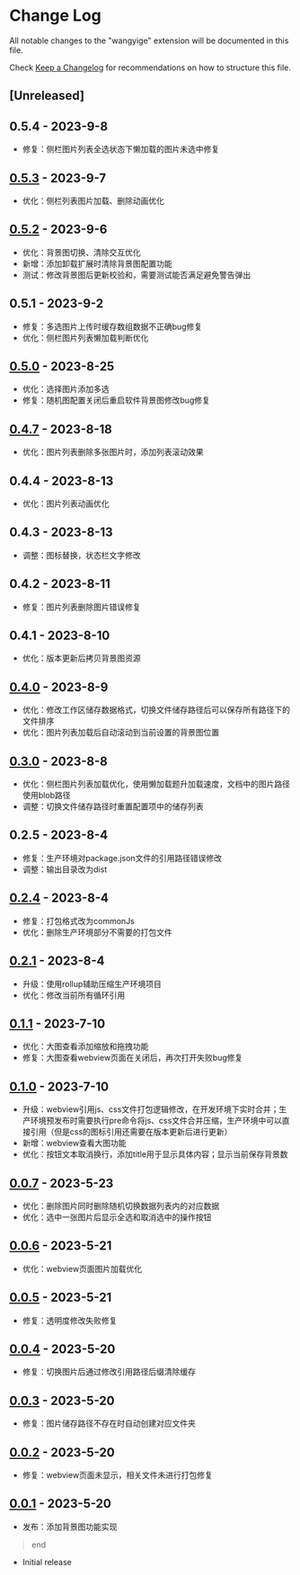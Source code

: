 # Change Log

All notable changes to the "wangyige" extension will be documented in this file.

Check [Keep a Changelog](http://keepachangelog.com/) for recommendations on how to structure this file.

## [Unreleased]

## 0.5.4 - 2023-9-8
 - 修复：侧栏图片列表全选状态下懒加载的图片未选中修复

## [0.5.3] - 2023-9-7
 - 优化：侧栏列表图片加载、删除动画优化

## [0.5.2] - 2023-9-6
 - 优化：背景图切换、清除交互优化
 - 新增：添加卸载扩展时清除背景图配置功能
 - 测试：修改背景图后更新校验和，需要测试能否满足避免警告弹出

## 0.5.1 - 2023-9-2
 - 修复：多选图片上传时缓存数组数据不正确bug修复
 - 优化：侧栏图片列表懒加载判断优化

## [0.5.0] - 2023-8-25
 - 优化：选择图片添加多选
 - 修复：随机图配置关闭后重启软件背景图修改bug修复

## [0.4.7] - 2023-8-18
 - 优化：图片列表删除多张图片时，添加列表滚动效果

## 0.4.4 - 2023-8-13
 - 优化：图片列表动画优化

## 0.4.3 - 2023-8-13
 - 调整：图标替换，状态栏文字修改

## 0.4.2 - 2023-8-11
 - 修复：图片列表删除图片错误修复

## 0.4.1 - 2023-8-10
 - 优化：版本更新后拷贝背景图资源

## [0.4.0] - 2023-8-9
 - 优化：修改工作区储存数据格式，切换文件储存路径后可以保存所有路径下的文件排序
 - 优化：图片列表加载后自动滚动到当前设置的背景图位置

## [0.3.0] - 2023-8-8
 - 优化：侧栏图片列表加载优化，使用懒加载题升加载速度，文档中的图片路径使用blob路径
 - 调整：切换文件储存路径时重置配置项中的储存列表

## 0.2.5 - 2023-8-4
 - 修复：生产环境对package.json文件的引用路径错误修改
 - 调整：输出目录改为dist

## [0.2.4] - 2023-8-4
 - 修复：打包格式改为commonJs
 - 优化：删除生产环境部分不需要的打包文件

## [0.2.1] - 2023-8-4
 - 升级：使用rollup辅助压缩生产环境项目
 - 优化：修改当前所有循环引用

## [0.1.1] - 2023-7-10
 - 优化：大图查看添加缩放和拖拽功能
 - 修复：大图查看webview页面在关闭后，再次打开失败bug修复

## [0.1.0] - 2023-7-10
 - 升级：webview引用js、css文件打包逻辑修改，在开发环境下实时合并；生产环境预发布时需要执行pre命令将js、css文件合并压缩，生产环境中可以直接引用（但是css的图标引用还需要在版本更新后进行更新）
 - 新增：webview查看大图功能
 - 优化：按钮文本取消换行，添加title用于显示具体内容；显示当前保存背景数

## [0.0.7] - 2023-5-23

- 优化：删除图片同时删除随机切换数据列表内的对应数据
- 优化：选中一张图片后显示全选和取消选中的操作按钮

## [0.0.6] - 2023-5-21

- 优化：webview页面图片加载优化

## [0.0.5] - 2023-5-21

- 修复：透明度修改失败修复

## [0.0.4] - 2023-5-20

- 修复：切换图片后通过修改引用路径后缀清除缓存

## [0.0.3] - 2023-5-20

- 修复：图片储存路径不存在时自动创建对应文件夹

## [0.0.2] - 2023-5-20

- 修复：webview页面未显示，相关文件未进行打包修复

## [0.0.1] - 2023-5-20

- 发布：添加背景图功能实现
> end
- Initial release

[0.5.3]: https://github.com/wangyige0701/vscode-custom-extension/releases/tag/v0.5.3
[0.5.2]: https://github.com/wangyige0701/vscode-custom-extension/releases/tag/v0.5.2
[0.5.0]: https://github.com/wangyige0701/vscode-custom-extension/releases/tag/v0.5.0
[0.4.7]: https://github.com/wangyige0701/vscode-custom-extension/releases/tag/v0.4.7
[0.4.0]: https://github.com/wangyige0701/vscode-custom-extension/releases/tag/v0.4.0
[0.3.0]: https://github.com/wangyige0701/vscode-custom-extension/releases/tag/v0.3.0
[0.2.4]: https://github.com/wangyige0701/vscode-custom-extension/releases/tag/v0.2.4
[0.2.1]: https://github.com/wangyige0701/vscode-custom-extension/releases/tag/v0.2.1
[0.1.1]: https://github.com/wangyige0701/vscode-custom-extension/releases/tag/v0.1.1
[0.1.0]: https://github.com/wangyige0701/vscode-custom-extension/releases/tag/v0.1.0
[0.0.7]: https://github.com/wangyige0701/vscode-custom-extension/releases/tag/v0.0.7
[0.0.6]: https://github.com/wangyige0701/vscode-custom-extension/releases/tag/v0.0.6
[0.0.5]: https://github.com/wangyige0701/vscode-custom-extension/releases/tag/v0.0.5
[0.0.4]: https://github.com/wangyige0701/vscode-custom-extension/releases/tag/v0.0.4
[0.0.3]: https://github.com/wangyige0701/vscode-custom-extension/releases/tag/v0.0.3
[0.0.2]: https://github.com/wangyige0701/vscode-custom-extension/releases/tag/v0.0.2
[0.0.1]: https://github.com/wangyige0701/vscode-custom-extension/releases/tag/v0.0.1